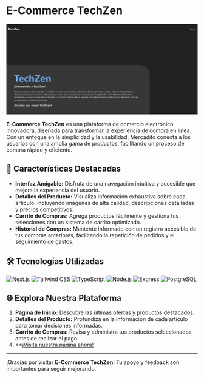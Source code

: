 # E-Commerce TechZen

![TechZen - Home](https://github.com/LautaroGando/TechZen/blob/main/techzen.png)

**E-Commerce TechZen** es una plataforma de comercio electrónico innovadora, diseñada para transformar la experiencia de compra en línea. Con un enfoque en la simplicidad y la usabilidad, Mercadito conecta a los usuarios con una amplia gama de productos, facilitando un proceso de compra rápido y eficiente.

## 🚀 Características Destacadas

- **Interfaz Amigable:** Disfruta de una navegación intuitiva y accesible que mejora la experiencia del usuario.
- **Detalles del Producto:** Visualiza información exhaustiva sobre cada artículo, incluyendo imágenes de alta calidad, descripciones detalladas y precios competitivos.
- **Carrito de Compras:** Agrega productos fácilmente y gestiona tus selecciones con un sistema de carrito optimizado.
- **Historial de Compras:** Mantente informado con un registro accesible de tus compras anteriores, facilitando la repetición de pedidos y el seguimiento de gastos.

## 🛠️ Tecnologías Utilizadas

![Next.js](https://img.shields.io/badge/Next.js-000000?style=for-the-badge&logo=nextdotjs&logoColor=white)
![Tailwind CSS](https://img.shields.io/badge/Tailwind%20CSS-06B6D4?style=for-the-badge&logo=tailwind-css&logoColor=white)
![TypeScript](https://img.shields.io/badge/TypeScript-007ACC?style=for-the-badge&logo=typescript&logoColor=white)
![Node.js](https://img.shields.io/badge/Node.js-339933?style=for-the-badge&logo=node.js&logoColor=white)
![Express](https://img.shields.io/badge/Express-000000?style=for-the-badge&logo=express&logoColor=white)
![PostgreSQL](https://img.shields.io/badge/PostgreSQL-336791?style=for-the-badge&logo=postgresql&logoColor=white)

## 🌐 Explora Nuestra Plataforma

1. **Página de Inicio:** Descubre las últimas ofertas y productos destacados.
2. **Detalles del Producto:** Profundiza en la información de cada artículo para tomar decisiones informadas.
3. **Carrito de Compras:** Revisa y administra tus productos seleccionados antes de realizar el pago.
4. **[¡Visita nuestra página ahora!](https://techzen-three.vercel.app/)

---

¡Gracias por visitar **E-Commerce TechZen**! Tu apoyo y feedback son importantes para seguir mejorando.
